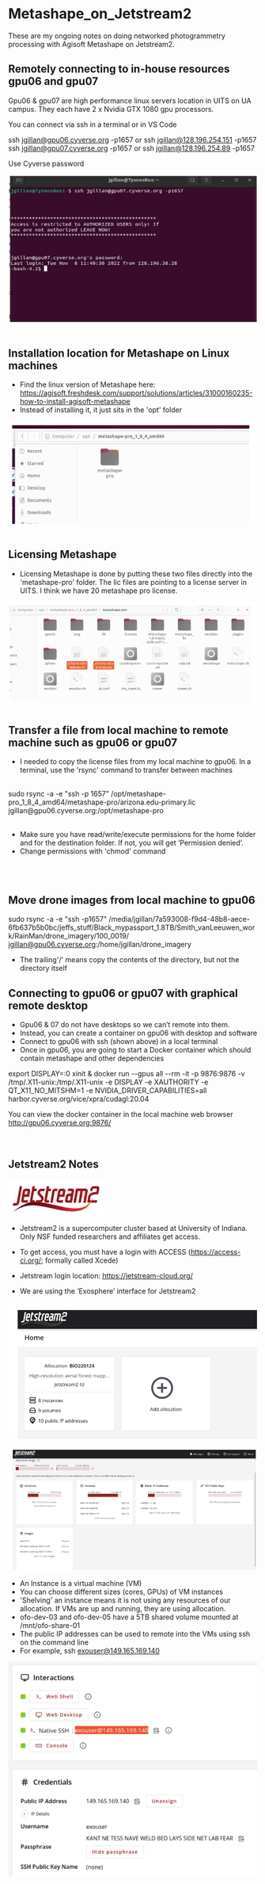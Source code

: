 # Metashape_on_Jetstream2
These are my ongoing notes on doing networked photogrammetry processing with Agisoft Metashape on Jetstream2.

## Remotely connecting to in-house resources gpu06 and gpu07
Gpu06 & gpu07 are high performance linux servers location in UITS on UA campus. They each have 2 x Nvidia GTX 1080 gpu processors. 

You can connect via ssh in a terminal or in VS Code

ssh jgillan@gpu06.cyverse.org -p1657  or ssh jgillan@128.196.254.151 -p1657  
ssh jgillan@gpu07.cyverse.org -p1657  or ssh jgillan@128.196.254.89 -p1657

Use Cyverse password

![](./images/ssh_screenshot.png)
<br />
<br />
## Installation location for Metashape on Linux machines
* Find the linux version of Metashape here: https://agisoft.freshdesk.com/support/solutions/articles/31000160235-how-to-install-agisoft-metashape
* Instead of installing it, it just sits in the 'opt' folder

![](./images/metashape1.png)
<br />
<br />
## Licensing Metashape
* Licensing Metashape is done by putting these two files directly into the 'metashape-pro' folder. The lic files are pointing to a license server in UITS. I think we have 20 metashape pro license. 

![](./images/metashape2.png)
<br />
<br />
## Transfer a file from local machine to remote machine such as gpu06 or gpu07
* I needed to copy the license files from my local machine to gpu06. In a terminal, use the 'rsync' command to transfer between machines <br />
<br />
sudo rsync -a -e "ssh -p 1657" /opt/metashape-pro_1_8_4_amd64/metashape-pro/arizona.edu-primary.lic jgillan@gpu06.cyverse.org:/opt/metashape-pro <br />
<br />

* Make sure you have read/write/execute permissions for the home folder and for the destination folder. If not, you will get ‘Permission denied’. 
* Change permissions with 'chmod' command
<br />
<br />

## Move drone images from local machine to gpu06
sudo rsync -a -e "ssh -p1657" /media/jgillan/7a593008-f9d4-48b8-aece-6fb637b5b0bc/jeffs_stuff/Black_mypassport_1.8TB/Smith_vanLeeuwen_work/RainMan/drone_imagery/100_0019/ jgillan@gpu06.cyverse.org:/home/jgillan/drone_imagery
<br />

* The trailing'/' means copy the contents of the directory, but not the directory itself

## Connecting to gpu06 or gpu07 with graphical remote desktop
* Gpu06 & 07 do not have desktops so we can’t remote into them.
* Instead, you can create a container on gpu06 with desktop and software
* Connect to gpu06 with ssh (shown above) in a local terminal
* Once in gpu06, you are going to start a Docker container which should contain metashape and other dependencies

export DISPLAY=:0
xinit &
docker run --gpus all --rm -it -p 9876:9876 -v /tmp/.X11-unix:/tmp/.X11-unix -e DISPLAY -e XAUTHORITY -e QT_X11_NO_MITSHM=1 -e NVIDIA_DRIVER_CAPABILITIES=all harbor.cyverse.org/vice/xpra/cudagl:20.04

You can view the docker container in the local machine web browser
http://gpu06.cyverse.org:9876/
<br />
<br />
<br />

## Jetstream2 Notes
![](./images/Jetstream2_logo.png)
* Jetstream2 is a supercomputer cluster based at University of Indiana. Only NSF funded researchers and affiliates get access.

* To get access, you must have a login with ACCESS (https://access-ci.org/; formally called Xcede)

* Jetstream login location: https://jetstream-cloud.org/

* We are using the ‘Exosphere’ interface for Jetstream2



![](./images/jetstream2_a.png)

![](./images/jetstream2_b.png)

* An Instance is a virtual machine (VM)
* You can choose different sizes (cores, GPUs) of VM instances
* 'Shelving' an instance means it is not using any resources of our allocation. If VMs are up and running, they are using allocation.
* ofo-dev-03 and ofo-dev-05 have a 5TB shared volume mounted at /mnt/ofo-share-01
* The public IP addresses can be used to remote into the VMs using ssh on the command line 
* For example, ssh exouser@149.165.169.140


![](./images/jetstream2_c.png)



